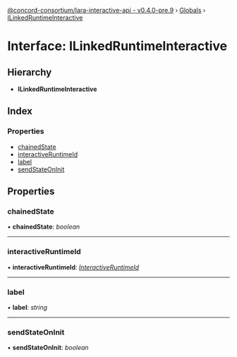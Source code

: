 [@concord-consortium/lara-interactive-api - v0.4.0-pre.9](../README.md) › [Globals](../globals.md) › [ILinkedRuntimeInteractive](ilinkedruntimeinteractive.md)

# Interface: ILinkedRuntimeInteractive

## Hierarchy

* **ILinkedRuntimeInteractive**

## Index

### Properties

* [chainedState](ilinkedruntimeinteractive.md#chainedstate)
* [interactiveRuntimeId](ilinkedruntimeinteractive.md#interactiveruntimeid)
* [label](ilinkedruntimeinteractive.md#label)
* [sendStateOnInit](ilinkedruntimeinteractive.md#sendstateoninit)

## Properties

###  chainedState

• **chainedState**: *boolean*

___

###  interactiveRuntimeId

• **interactiveRuntimeId**: *[InteractiveRuntimeId](../globals.md#interactiveruntimeid)*

___

###  label

• **label**: *string*

___

###  sendStateOnInit

• **sendStateOnInit**: *boolean*

